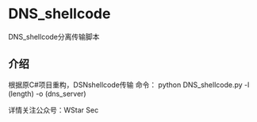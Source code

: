 # DNS_shellcode
DNS_shellcode分离传输脚本

## 介绍
根据原C#项目重构，DSNshellcode传输
命令：
python DNS_shellcode.py -l (length)  -o (dns_server)

详情关注公众号：WStar Sec

